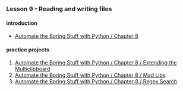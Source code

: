 ### Lesson 9 - Reading and writing files
#### introduction
- [Automate the Boring Stuff with Python / Chapter 8](https://automatetheboringstuff.com/chapter8/)
#### practice projects
1. [Automate the Boring Stuff with Python / Chapter 8 / Extending the Multiclipboard](https://automatetheboringstuff.com/chapter8/)
1. [Automate the Boring Stuff with Python / Chapter 8 / Mad Libs](https://automatetheboringstuff.com/chapter8/)
1. [Automate the Boring Stuff with Python / Chapter 8 / Regex Search](https://automatetheboringstuff.com/chapter8/)
